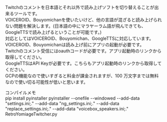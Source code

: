 Twitchのコメントを日本語とそれ以外で読み上げソフトを切り替えることが出来るツールです。  
VOICEROID、Bouyomichanを使いたいけど、他の言語が混ざると読み上げられない問題を解決します。(日本語の中にマラヤーラム語が飛んできても、GoogleTTSで読み上げるということが可能です。)  
対応としてはVOICEROID、Bouyomichan、GoogleTTSに対応しています。VOICEROID、Bouyomichanは読み上げ前にアプリの起動が必要です。  
Twitchのコメント受信にはoauthコードが必要です。アプリ起動時のリンクから取得してください。  
GoogleTTSはAPI Keyが必要です。こちらもアプリ起動時のリンクから取得してください。  
GCPの機能なので使いすぎると料金が課金されますが、100 万文字までは無料なので使い切る可能性が低いと思います。  
  
コンパイルメモ  
pip install pyinstaller
pyinstaller --onefile --windowed --add-data "settings.ini;." --add-data "ng_settings.ini;." --add-data "replace_settings.ini;." --add-data "voicebox_speakers.ini;." RetroYomiageTwitcher.py


